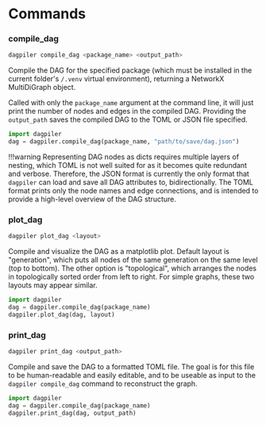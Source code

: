 # Commands

### compile_dag
```bash
dagpiler compile_dag <package_name> <output_path>
```
Compile the DAG for the specified package (which must be installed in the current folder's `/.venv` virtual environment), returning a NetworkX MultiDiGraph object. 

Called with only the `package_name` argument at the command line, it will just print the number of nodes and edges in the compiled DAG. Providing the `output_path` saves the compiled DAG to the TOML or JSON file specified.
```python
import dagpiler
dag = dagpiler.compile_dag(package_name, "path/to/save/dag.json")
```
!!!warning
    Representing DAG nodes as dicts requires multiple layers of nesting, which TOML is not well suited for as it becomes quite redundant and verbose. Therefore, the JSON format is currently the only format that `dagpiler` can load and save all DAG attributes to, bidirectionally. The TOML format prints only the node names and edge connections, and is intended to provide a high-level overview of the DAG structure.
### plot_dag
```bash
dagpiler plot_dag <layout>
```
Compile and visualize the DAG as a matplotlib plot. Default layout is "generation", which puts all nodes of the same generation on the same level (top to bottom). The other option is "topological", which arranges the nodes in topologically sorted order from left to right. For simple graphs, these two layouts may appear similar.
```python
import dagpiler
dag = dagpiler.compile_dag(package_name)
dagpiler.plot_dag(dag, layout)
```

### print_dag
```bash
dagpiler print_dag <output_path>
```
Compile and save the DAG to a formatted TOML file. The goal is for this file to be human-readable and easily editable, and to be useable as input to the `dagpiler compile_dag` command to reconstruct the graph.
```python
import dagpiler
dag = dagpiler.compile_dag(package_name)
dagpiler.print_dag(dag, output_path)
```